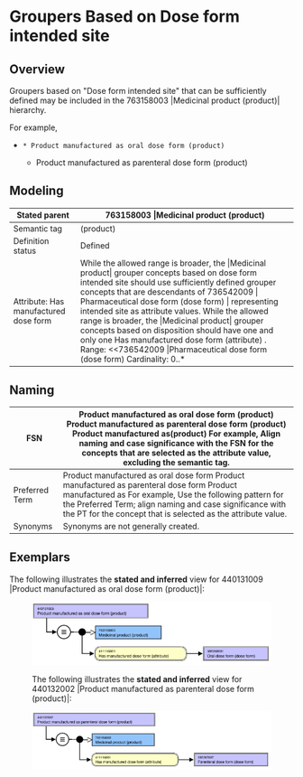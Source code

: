 # Groupers Based on Dose form intended site

## Overview

Groupers based on "Dose form intended site" that can be sufficiently defined may be included in the 763158003 |Medicinal product (product)| hierarchy.

For example,

  *     * Product manufactured as oral dose form (product)
    * Product manufactured as parenteral dose form (product)

## Modeling

| Stated parent | 763158003 \|Medicinal product (product) |
|---|---|
| Semantic tag | (product) |
| Definition status | Defined |
| Attribute: Has manufactured dose form | While the allowed range is broader, the \|Medicinal product\| grouper concepts based on dose form intended site should use sufficiently defined grouper concepts that are descendants of 736542009 \| Pharmaceutical dose form (dose form) \| representing intended site as attribute values. While the allowed range is broader, the \|Medicinal product\| grouper concepts based on disposition should have one and only one Has manufactured dose form (attribute) . Range: <<736542009 \|Pharmaceutical dose form (dose form) Cardinality: 0..* |

## Naming

| FSN | Product manufactured as oral dose form (product) Product manufactured as parenteral dose form (product) Product manufactured as<Manufactured dose form FSN>(product) For example, Align naming and case significance with the FSN for the concepts that are selected as the attribute value, excluding the semantic tag. |
|---|---|
| Preferred Term | Product manufactured as oral dose form Product manufactured as parenteral dose form Product manufactured as<Manufactured dose form PT> For example, Use the following pattern for the Preferred Term; align naming and case significance with the PT for the concept that is selected as the attribute value. |
| Synonyms | Synonyms are not generally created. |

## Exemplars

The following illustrates the **stated and inferred** view for 440131009 |Product manufactured as oral dose form (product)|:

<figure><img src="images/179931364.png" alt="" title=""><figcaption><p>The following illustrates the <strong>stated and inferred</strong> view for 440132002 |Product manufactured as parenteral dose form (product)|:</p></figcaption></figure>

<figure><img src="images/179931363.png" alt="" title=""></figure>

  

  

